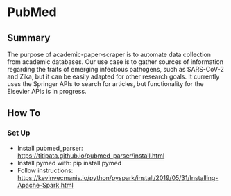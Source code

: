 # PubMed

## Summary
The purpose of academic-paper-scraper is to automate data collection from
academic databases. Our use case is to gather sources of information regarding the traits
of emerging infectious pathogens, such as SARS-CoV-2 and Zika, but it 
can be easily adapted for other research goals. It currently uses the 
Springer APIs to search for articles, but functionality for the Elsevier 
APIs is in progress.

## How To
### Set Up
* Install pubmed_parser: https://titipata.github.io/pubmed_parser/install.html
* Install pymed with: pip install pymed 
* Follow instructions: https://kevinvecmanis.io/python/pyspark/install/2019/05/31/Installing-Apache-Spark.html

